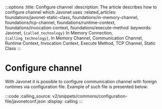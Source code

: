 :::options
:title: Configure channel
:description: The article describes how to configure channel which Javonet uses
:related_articles: foundations/javonet-static-class, foundations/in-memory-channel, foundations/tcp-channel, foundations/runtime-context, foundations/invocation-context, foundations/execute-method
:keywords: Javonet, `{called_technology}` In Memory Connection, `{calling_technology}`, In Memory Channel, Communication Channel, Runtime Context, Invocation Context, Execute Method, TCP Channel, Static Class
:::

# Configure channel

With Javonet it is possible to configure communication channel with foreign runtimes via configuration file.
Example of such file is presented below:

:::code
:calling_source: v2/snippets/commons/configuration-file/javonetconf.json
:display: calling
:::
